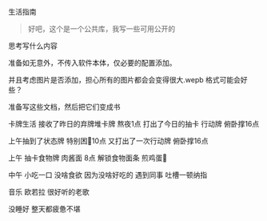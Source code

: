 生活指南

> 好吧，这个是一个公共库，我写一些可用公开的

思考写什么内容

准备如无意外，不传入软件本体，仅必要的配置添加。

并且考虑图片是否添加，担心所有的图片都会会变得很大.wepb 格式可能会好些？


准备写这些文档，然后把它们变成书

卡牌生活
接收了昨日的弃牌堆卡牌 熬夜1点
打出了今日的抽卡 行动牌 俯卧撑16点

上午抽到了状态牌 特别困🥱10点
又打出了一次行动牌 俯卧撑16点

上午 抽卡食物牌 肉酱面 8点
解锁食物面条 煎鸡蛋🍳

中午 小吃一口 没啥食欲 因为没啥好吃的
遇到同事 吐槽一顿纳指



音乐 欧若拉 很好听的老歌

没睡好 整天都疲惫不堪